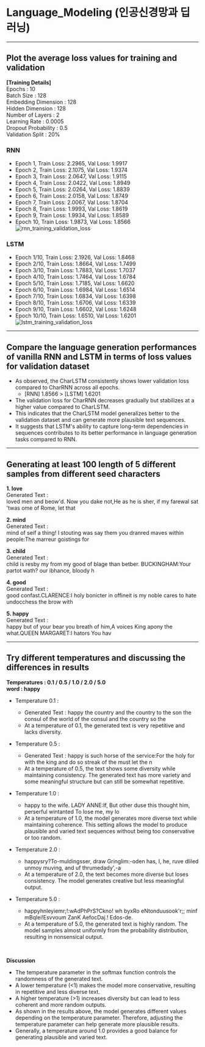 # Language_Modeling (인공신경망과 딥러닝)
----------------------------------------------------
## Plot the average loss values for training and validation <br/>
**[Training Details]**  <br/>
Epochs : 10  <br/>
Batch Size : 128  <br/>
Embedding Dimension : 128  <br/>
Hidden Dimension : 128  <br/>
Number of Layers : 2  <br/>
Learning Rate : 0.0005  <br/>
Dropout Probability : 0.5  <br/>
Validation Split : 20% <br/>
### RNN 
* Epoch 1, Train Loss: 2.2965, Val Loss: 1.9917 <br/>
* Epoch 2, Train Loss: 2.1075, Val Loss: 1.9374 <br/>
* Epoch 3, Train Loss: 2.0647, Val Loss: 1.9115 <br/>
* Epoch 4, Train Loss: 2.0422, Val Loss: 1.8949 <br/>
* Epoch 5, Train Loss: 2.0264, Val Loss: 1.8839 <br/>
* Epoch 6, Train Loss: 2.0158, Val Loss: 1.8749 <br/>
* Epoch 7, Train Loss: 2.0067, Val Loss: 1.8704 <br/>
* Epoch 8, Train Loss: 1.9993, Val Loss: 1.8619 <br/>
* Epoch 9, Train Loss: 1.9934, Val Loss: 1.8589 <br/>
* Epoch 10, Train Loss: 1.9873, Val Loss: 1.8566 <br/>
![rnn_training_validation_loss](https://github.com/Sunni-yoon/Language_Modeling/assets/118954283/14783fc3-fdda-4b3e-a019-1781c504f095)

### LSTM
* Epoch 1/10, Train Loss: 2.1926, Val Loss: 1.8468 <br/>
* Epoch 2/10, Train Loss: 1.8664, Val Loss: 1.7499 <br/>
* Epoch 3/10, Train Loss: 1.7883, Val Loss: 1.7037 <br/>
* Epoch 4/10, Train Loss: 1.7464, Val Loss: 1.6784 <br/>
* Epoch 5/10, Train Loss: 1.7185, Val Loss: 1.6620 <br/>
* Epoch 6/10, Train Loss: 1.6984, Val Loss: 1.6514 <br/>
* Epoch 7/10, Train Loss: 1.6834, Val Loss: 1.6398 <br/>
* Epoch 8/10, Train Loss: 1.6706, Val Loss: 1.6339 <br/>
* Epoch 9/10, Train Loss: 1.6602, Val Loss: 1.6248 <br/>
* Epoch 10/10, Train Loss: 1.6510, Val Loss: 1.6201 <br/>
![lstm_training_validation_loss](https://github.com/Sunni-yoon/Language_Modeling/assets/118954283/a274aa18-4234-4b63-87b8-11d9375c0f9f)

--------------------------------------------------------------------------------------

## Compare the language generation performances of vanilla RNN and LSTM in terms of loss values for validation dataset
* As observed, the CharLSTM consistently shows lower validation loss compared to CharRNN across all epochs. <br/>
  * [RNN] 1.8566 > [LSTM] 1.6201 <br/>
* The validation loss for CharRNN decreases gradually but stabilizes at a higher value compared to CharLSTM. <br/>
* This indicates that the CharLSTM model generalizes better to the validation dataset and can generate more plausible text sequences. <br/>
* It suggests that LSTM's ability to capture long-term dependencies in sequences contributes to its better performance in language generation tasks compared to RNN. <br/>

--------------------------------------------------------------------------------------

## Generating at least 100 length of 5 different samples from different seed characters
**1. love** <br/>
Generated Text : <br/>
loved men and beow'd. Now you dake not,He as he is sher, if my farewal sat 'twas ome of Rome, let that 

**2. mind** <br/>
Generated Text : <br/>
mind of seif a thing! I stouting was say them you dranred maves within people:The marreur goistings for <br/>

**3. child** <br/>
Generated Text : <br/>
child is resby my from my good of blage than betber. BUCKINGHAM:Your partot wath? our ibhance, bloody h <br/>

**4. good** <br/>
Generated Text : <br/>
good confast.CLARENCE:I holy bonicter in offineit is my noble cares to hate undocchess the brow with <br/>  

**5. happy** <br/>
Generated Text : <br/>
happy but of your bear you breath of him,A voices King apony the what.QUEEN MARGARET:I hators You hav

--------------------------------------------------------------------------------------

## Try different temperatures and discussing the differences in results
 
**Temperatures : 0.1 / 0.5 / 1.0 / 2.0 / 5.0** <br/>
**word : happy** <br/>

* Temperature 0.1 : <br/>
  * Generated Text : happy the country and the country to the son the consul of the world of the consul and the country so the <br/>
  * At a temperature of 0.1, the generated text is very repetitive and lacks diversity. <br/>

* Temperature 0.5 :
  * Generated Text : happy is such horse of the service:For the holy for with the king and do so streak of the must let the n <br/>
  * At a temperature of 0.5, the text shows some diversity while maintaining consistency. The generated text has more variety and some meaningful structure but can still be somewhat repetitive. <br/>

* Temperature 1.0 : <br/>
  * happy to the wife. LADY ANNE:If, But other duse this thought him, perserful wintanted To lose me, my lo <br/>
  * At a temperature of 1.0, the model generates more diverse text while maintaining coherence. This setting allows the model to produce plausible and varied text sequences without being too conservative or too random. <br/>

* Temperature 2.0 : <br/>
  * happysry?To-muldingsser, draw Gringlim:-oden has, I, he, ruve dliled unmoy muving, and uf thrumedady',-a <br/>
  * At a temperature of 2.0, the text becomes more diverse but loses consistency. The model generates creative but less meaningful output. <br/>

* Temperature 5.0 : <br/>
  * happyhnleyiemr;!:wAdPhPrS?Ckno! wh byxRo eNtonduusook'r;; minf  mBqlei!Esvvoum ZanK AefocDaj.! Edos-de. <br/>
  * At a temperature of 5.0, the generated text is highly random. The model samples almost uniformly from the probability distribution, resulting in nonsensical output. <br/>
  
 <br/>
 
**Discussion** <br/>
* The temperature parameter in the softmax function controls the randomness of the generated text. <br/>
* A lower temperature (<1) makes the model more conservative, resulting in repetitive and less diverse text. <br/>
* A higher temperature (>1) increases diversity but can lead to less coherent and more random outputs. <br/> 
* As shown in the results above, the model generates different values depending on the temperature parameter. Therefore, adjusting the temperature parameter can help generate more plausible results. <br/>
* Generally, a temperature around 1.0 provides a good balance for generating plausible and varied text.
